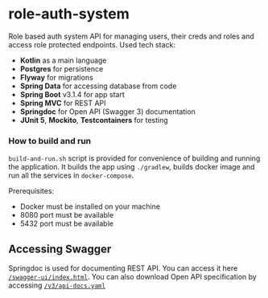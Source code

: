 # role-auth-system

Role based auth system API for managing users, their creds and roles and access role protected endpoints.
Used tech stack:
- **Kotlin** as a main language
- **Postgres** for persistence
- **Flyway** for migrations
- **Spring Data** for accessing database from code
- **Spring Boot** v3.1.4 for app start
- **Spring MVC** for REST API
- **Springdoc** for Open API (Swagger 3) documentation
- **JUnit 5**, **Mockito**, **Testcontainers** for testing

### How to build and run

`build-and-run.sh` script is provided for convenience of building and running the application.
It builds the app using `./gradlew`, builds docker image and run all the services in `docker-compose`.

Prerequisites:
- Docker must be installed on your machine
- 8080 port must be available
- 5432 port must be available

## Accessing Swagger

Springdoc is used for documenting REST API. You can access it here [`/swagger-ui/index.html`](http://localhost:8080/swagger-ui/index.html).
You can also download Open API specification by accessing [`/v3/api-docs.yaml`](http://localhost:8080/v3/api-docs.yaml)
